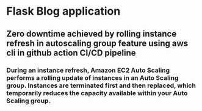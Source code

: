 # Flask Blog application
## Zero downtime achieved by rolling instance refresh in autoscaling group feature using aws cli in github action CI/CD pipeline
### During an instance refresh, Amazon EC2 Auto Scaling performs a rolling update of instances in an Auto Scaling group. Instances are terminated first and then replaced, which temporarily reduces the capacity available within your Auto Scaling group.



